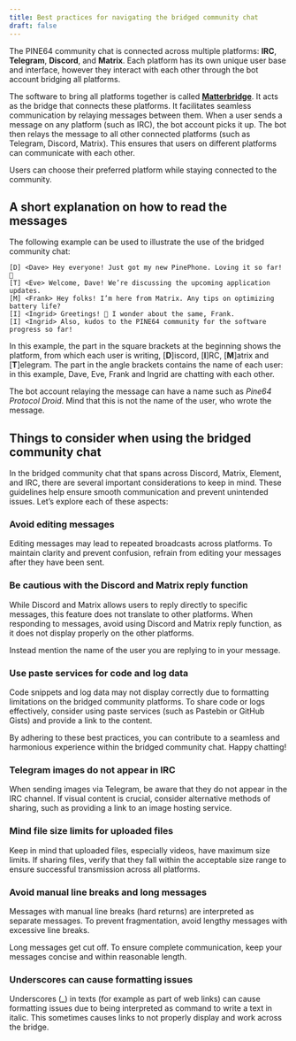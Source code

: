 ```yaml
---
title: Best practices for navigating the bridged community chat
draft: false
---
```


The PINE64 community chat is connected across multiple platforms: **IRC**, **Telegram**, **Discord**, and **Matrix**. Each platform has its own unique user base and interface, however they interact with each other through the bot account bridging all platforms.

The software to bring all platforms together is called [**Matterbridge**](https://github.com/42wim/matterbridge). It acts as the bridge that connects these platforms. It facilitates seamless communication by relaying messages between them. When a user sends a message on any platform (such as IRC), the bot account picks it up. The bot then relays the message to all other connected platforms (such as Telegram, Discord, Matrix). This ensures that users on different platforms can communicate with each other.

Users can choose their preferred platform while staying connected to the community.

## A short explanation on how to read the messages

The following example can be used to illustrate the use of the bridged community chat:

    [D] <Dave> Hey everyone! Just got my new PinePhone. Loving it so far! 📱
    [T] <Eve> Welcome, Dave! We’re discussing the upcoming application updates.
    [M] <Frank> Hey folks! I’m here from Matrix. Any tips on optimizing battery life?
    [I] <Ingrid> Greetings! 🌲 I wonder about the same, Frank.
    [I] <Ingrid> Also, kudos to the PINE64 community for the software progress so far!

In this example, the part in the square brackets at the beginning shows the platform, from which each user is writing, [**D**]iscord, [**I**]RC, [**M**]atrix and [**T**]elegram. The part in the angle brackets contains the name of each user: in this example, Dave, Eve, Frank and Ingrid are chatting with each other.

The bot account relaying the message can have a name such as _Pine64 Protocol Droid_. Mind that this is not the name of the user, who wrote the message.

## Things to consider when using the bridged community chat

In the bridged community chat that spans across Discord, Matrix, Element, and IRC, there are several important considerations to keep in mind. These guidelines help ensure smooth communication and prevent unintended issues. Let’s explore each of these aspects:

### Avoid editing messages

Editing messages may lead to repeated broadcasts across platforms. To maintain clarity and prevent confusion, refrain from editing your messages after they have been sent.

### Be cautious with the Discord and Matrix reply function

While Discord and Matrix allows users to reply directly to specific messages, this feature does not translate to other platforms. When responding to messages, avoid using Discord and Matrix reply function, as it does not display properly on the other platforms.

Instead mention the name of the user you are replying to in your message.

### Use paste services for code and log data

Code snippets and log data may not display correctly due to formatting limitations on the bridged community platforms. To share code or logs effectively, consider using paste services (such as Pastebin or GitHub Gists) and provide a link to the content.

By adhering to these best practices, you can contribute to a seamless and harmonious experience within the bridged community chat. Happy chatting!

### Telegram images do not appear in IRC

When sending images via Telegram, be aware that they do not appear in the IRC channel. If visual content is crucial, consider alternative methods of sharing, such as providing a link to an image hosting service.

### Mind file size limits for uploaded files

Keep in mind that uploaded files, especially videos, have maximum size limits. If sharing files, verify that they fall within the acceptable size range to ensure successful transmission across all platforms.

### Avoid manual line breaks and long messages

Messages with manual line breaks (hard returns) are interpreted as separate messages. To prevent fragmentation, avoid lengthy messages with excessive line breaks.

Long messages get cut off. To ensure complete communication, keep your messages concise and within reasonable length.

### Underscores can cause formatting issues

Underscores (_) in texts (for example as part of web links) can cause formatting issues due to being interpreted as command to write a text in italic. This sometimes causes links to not properly display and work across the bridge.
